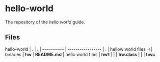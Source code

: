 # hello-world
The repository of the _hello_ _world_ guide.

## Files

 hello-world |         .         | . | 
 ----------- | ----------------- | . | 
 hellow world files ->| binaries | **hw** |
 **README.md** | hello world files | **hw1** |
 | | **hw.class** | 
 | | **hwc**
